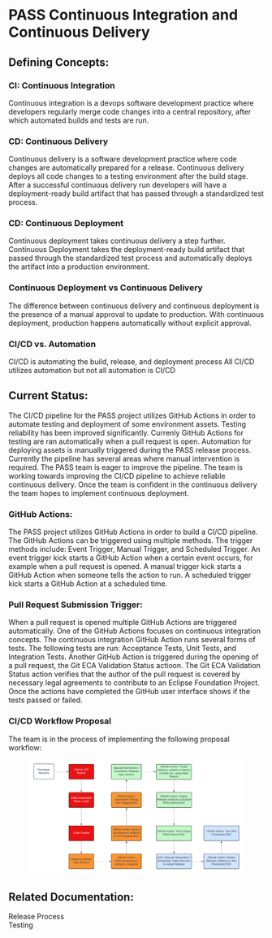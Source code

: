 # PASS Continuous Integration and Continuous Delivery

## Defining Concepts:

### CI: Continuous Integration 
Continuous integration is a devops software development practice where developers regularly merge code changes into a central repository, after which automated builds and tests are run.

### CD: Continuous Delivery 
Continuous delivery is a software development practice where code changes are automatically prepared for a release. Continuous delivery deploys all code changes to a testing environment after the build stage. After a successful continuous delivery run developers will have a deployment-ready build artifact that has passed through a standardized test process. 

### CD: Continuous Deployment 
Continuous deployment takes continuous delivery a step further. Continuous Deployment takes the deployment-ready build artifact that passed through the standardized test process and automatically deploys the artifact into a production environment. 

### Continuous Deployment vs Continuous Delivery
The difference between continuous delivery and continuous deployment is the presence of a manual approval to update to production. With continuous deployment, production happens automatically without explicit approval. 

### CI/CD vs. Automation
CI/CD is automating the build, release, and deployment process 
All CI/CD utilizes automation but not all automation is CI/CD 

## Current Status: 
The CI/CD pipeline for the PASS project utilizes GitHub Actions in order to automate testing and deployment of some environment assets. Testing reliability has been improved significantly. Currenly GitHub Actions for testing are ran automatically when a pull request is open. Automation for deploying assets is manually triggered during the PASS release process. Currently the pipeline has several areas where manual intervention is required. 
The PASS team is eager to improve the pipeline. The team is working towards improving the CI/CD pipeline to achieve reliable continuous delivery. Once the team is confident in the continuous delivery the team hopes to implement continuous deployment. 

### GitHub Actions: 
The PASS project utilizes GitHub Actions in order to build a CI/CD pipeline. The GitHub Actions can be triggered using multiple methods. The trigger methods include: Event Trigger, Manual Trigger, and Scheduled Trigger. An event trigger kick starts a GitHub Action when a certain event occurs, for example when a pull request is opened. A manual trigger kick starts a GitHub Action when someone tells the action to run. A scheduled trigger kick starts a GitHub Action at a scheduled time. 

### Pull Request Submission Trigger: 
When a pull request is opened multiple GitHub Actions are triggered automatically. One of the GitHub Actions focuses on continuous integration concepts. The continuous integration GitHub Action runs several forms of tests. The following tests are run: Acceptance Tests, Unit Tests, and Integration Tests. Another GitHub Action is triggered during the opening of a pull request, the Git ECA Validation Status actioon. The Git ECA Validation Status action verifies that the author of the pull request is covered by necessary legal agreements to contribute to an Eclipse Foundation Project. Once the actions have completed the GitHub user interface shows if the tests passed or failed. 

### CI/CD Workflow Proposal
The team is in the process of implementing the following proposal workflow:
<figure><img src="../.gitbook/assets/CI_CD_Workflow_Proposal.png" alt=""><figcaption></figcaption></figure>

## Related Documentation:
Release Process \
Testing 
